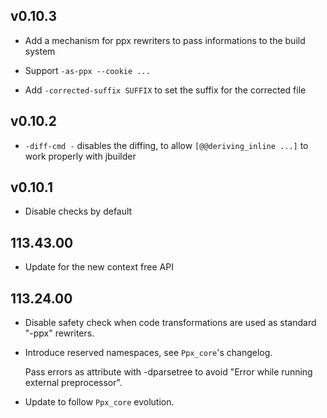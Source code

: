 ## v0.10.3

- Add a mechanism for ppx rewriters to pass informations to the build
  system

- Support `-as-ppx --cookie ...`

- Add `-corrected-suffix SUFFIX` to set the suffix for the corrected file

## v0.10.2

- `-diff-cmd -` disables the diffing, to allow
  `[@@deriving_inline ...]` to work properly with jbuilder

## v0.10.1

- Disable checks by default

## 113.43.00

- Update for the new context free API

## 113.24.00

- Disable safety check when code transformations are used as standard
  "-ppx" rewriters.

- Introduce reserved namespaces, see `Ppx_core`'s changelog.

  Pass errors as attribute with -dparsetree to avoid
  "Error while running external preprocessor".

- Update to follow `Ppx_core` evolution.
